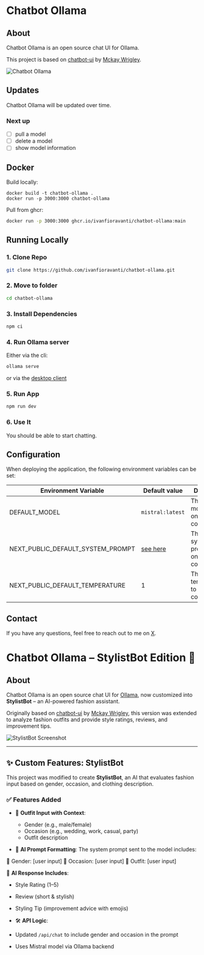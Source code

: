 # Chatbot Ollama

## About

Chatbot Ollama is an open source chat UI for Ollama.

This project is based on [chatbot-ui](https://github.com/mckaywrigley/chatbot-ui) by [Mckay Wrigley](https://github.com/mckaywrigley).

![Chatbot Ollama](./public/screenshots/screenshot-2023-10-02.png)

## Updates

Chatbot Ollama will be updated over time.

### Next up

- [ ] pull a model
- [ ] delete a model
- [ ] show model information

## Docker

Build locally:

```shell
docker build -t chatbot-ollama .
docker run -p 3000:3000 chatbot-ollama
```

Pull from ghcr:

```bash
docker run -p 3000:3000 ghcr.io/ivanfioravanti/chatbot-ollama:main
```

## Running Locally

### 1. Clone Repo

```bash
git clone https://github.com/ivanfioravanti/chatbot-ollama.git
```

### 2. Move to folder

```bash
cd chatbot-ollama
```

### 3. Install Dependencies

```bash
npm ci
```

### 4. Run Ollama server

Either via the cli:

```bash
ollama serve
```

or via the [desktop client](https://ollama.ai/download)

### 5. Run App

```bash
npm run dev
```

### 6. Use It

You should be able to start chatting.

## Configuration

When deploying the application, the following environment variables can be set:

| Environment Variable              | Default value                  | Description                                                                                                                               |
| --------------------------------- | ------------------------------ | ----------------------------------------------------------------------------------------------------------------------------------------- |
| DEFAULT_MODEL                     | `mistral:latest`                | The default model to use on new conversations                                                                                             |
| NEXT_PUBLIC_DEFAULT_SYSTEM_PROMPT | [see here](utils/app/const.ts) | The default system prompt to use on new conversations                                                                                     |
| NEXT_PUBLIC_DEFAULT_TEMPERATURE   | 1                              | The default temperature to use on new conversations                                                                                       |

## Contact

If you have any questions, feel free to reach out to me on [X](https://x.com/ivanfioravanti).

# Chatbot Ollama – StylistBot Edition 💅

## About

Chatbot Ollama is an open source chat UI for [Ollama](https://ollama.com), now customized into **StylistBot** – an AI-powered fashion assistant.

Originally based on [chatbot-ui](https://github.com/mckaywrigley/chatbot-ui) by [Mckay Wrigley](https://github.com/mckaywrigley), this version was extended to analyze fashion outfits and provide style ratings, reviews, and improvement tips.

![StylistBot Screenshot](./public/screenshots/stylistbot-example.png)

---

## ✨ Custom Features: StylistBot

This project was modified to create **StylistBot**, an AI that evaluates fashion input based on gender, occasion, and clothing description.

### ✅ Features Added

- 🧥 **Outfit Input with Context**:
  - Gender (e.g., male/female)
  - Occasion (e.g., wedding, work, casual, party)
  - Outfit description

- 🧠 **AI Prompt Formatting**:
  The system prompt sent to the model includes:

👤 Gender: [user input]
📅 Occasion: [user input]
🧥 Outfit: [user input]

🎯 **AI Response Includes**:
- Style Rating (1–5)
- Review (short & stylish)
- Styling Tip (improvement advice with emojis)

- 🛠 **API Logic**:
- Updated `/api/chat` to include gender and occasion in the prompt
- Uses Mistral model via Ollama backend